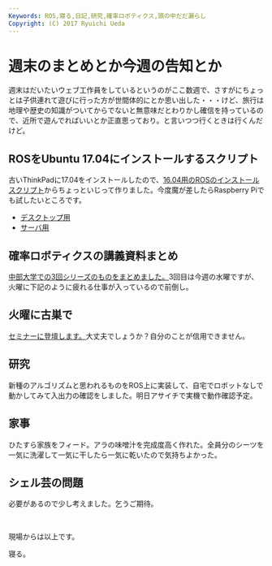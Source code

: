 ```yaml
---
Keywords: ROS,寝る,日記,研究,確率ロボティクス,頭の中だだ漏らし
Copyright: (C) 2017 Ryuichi Ueda
---
```


# 週末のまとめとか今週の告知とか
週末はだいたいウェブ工作員をしているというのがここ数週で、さすがにちょっとは子供連れて遊びに行った方が世間体的にとか思い出した・・・けど、旅行は地理や歴史の知識がついてからでないと無意味だとわりかし確信を持っているので、近所で遊んでればいいとか正直思っており。と言いつつ行くときは行くんだけど。
<h2>ROSをUbuntu 17.04にインストールするスクリプト</h2>
古いThinkPadに17.04をインストールしたので、<a href="https://github.com/ryuichiueda/ros_setup_scripts_Ubuntu16.04_server">16.04用のROSのインストールスクリプト</a>からちょっといじって作りました。今度魔が差したらRaspberry Piでも試したいところです。
<ul>
 	<li><a href="https://github.com/ryuichiueda/ros_setup_scripts_Ubuntu17.04_desktop">デスクトップ用</a></li>
 	<li><a href="https://github.com/ryuichiueda/ros_setup_scripts_Ubuntu17.04_server">サーバ用</a></li>
</ul>
<h2>確率ロボティクスの講義資料まとめ</h2>
<a href="https://lab.ueda.tech/?page_id=2985">中部大学での3回シリーズのものをまとめました。</a>3回目は今週の水曜ですが、火曜に下記のように疲れる仕事が入っているので前倒し。
<h2>火曜に古巣で</h2>
<a href="http://www.rsj.or.jp/seminar/s105/">セミナーに登壇します。</a>大丈夫でしょうか？自分のことが信用できません。
<h2>研究</h2>
新種のアルゴリズムと思われるものをROS上に実装して、自宅でロボットなしで動かしてみて入出力の確認をしました。明日アサイチで実機で動作確認予定。
<h2>家事</h2>
ひたすら家族をフィード。アラの味噌汁を完成度高く作れた。全員分のシーツを一気に洗濯して一気に干したら一気に乾いたので気持ちよかった。
<h2>シェル芸の問題</h2>
必要があるので少し考えました。乞うご期待。

&nbsp;

現場からは以上です。

寝る。
